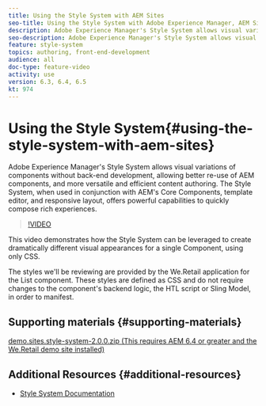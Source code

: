 ```yaml
---
title: Using the Style System with AEM Sites
seo-title: Using the Style System with Adobe Experience Manager, AEM Sites
description: Adobe Experience Manager's Style System allows visual variations of components without back-end development, allowing better re-use of AEM components, and more versatile and efficient content authoring. The Style System, when used in conjunction with AEM's Core Components, template editor, and responsive layout, offers powerful capabilities to quickly compose rich experiences.
seo-description: Adobe Experience Manager's Style System allows visual variations of components without back-end development, allowing better re-use of AEM components, and more versatile and efficient content authoring. The Style System, when used in conjunction with AEM's Core Components, template editor, and responsive layout, offers powerful capabilities to quickly compose rich experiences.
feature: style-system
topics: authoring, front-end-development
audience: all
doc-type: feature-video
activity: use
version: 6.3, 6.4, 6.5
kt: 974
---
```


# Using the Style System{#using-the-style-system-with-aem-sites}

Adobe Experience Manager's Style System allows visual variations of components without back-end development, allowing better re-use of AEM components, and more versatile and efficient content authoring. The Style System, when used in conjunction with AEM's Core Components, template editor, and responsive layout, offers powerful capabilities to quickly compose rich experiences.

>[!VIDEO](https://video.tv.adobe.com/v/21750/?quality=9&learn=on)

This video demonstrates how the Style System can be leveraged to create dramatically different visual appearances for a single Component, using only CSS.

The styles we'll be reviewing are provided by the We.Retail application for the List component. These styles are defined as CSS and do not require changes to the component's backend logic, the HTL script or Sling Model, in order to manifest.

## Supporting materials {#supporting-materials}

[demo.sites.style-system-2.0.0.zip (This requires AEM 6.4 or greater and the We.Retail demo site installed)](assets/demo_sites_style-system-200.zip)

## Additional Resources {#additional-resources}

* [Style System Documentation](https://docs.adobe.com/content/help/en/experience-manager-65/developing/components/style-system.html)
